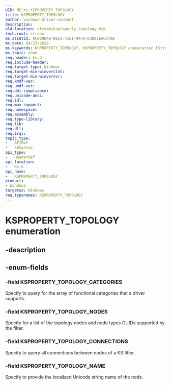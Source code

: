 ```yaml
---
UID: NE:ks.KSPROPERTY_TOPOLOGY
title: KSPROPERTY_TOPOLOGY
author: windows-driver-content
description: 
old-location: stream\ksproperty_topology.htm
tech.root: stream
ms.assetid: 9C000B4B-DB21-41E1-9AF0-D3B92EAC070B
ms.date: 04/23/2018
ms.keywords: KSPROPERTY_TOPOLOGY, KSPROPERTY_TOPOLOGY enumeration [Streaming Media Devices], KSPROPERTY_TOPOLOGY_CATEGORIES, KSPROPERTY_TOPOLOGY_CONNECTIONS, KSPROPERTY_TOPOLOGY_NAME, KSPROPERTY_TOPOLOGY_NODES, ks/KSPROPERTY_TOPOLOGY, ks/KSPROPERTY_TOPOLOGY_CATEGORIES, ks/KSPROPERTY_TOPOLOGY_CONNECTIONS, ks/KSPROPERTY_TOPOLOGY_NAME, ks/KSPROPERTY_TOPOLOGY_NODES, stream.ksproperty_topology
ms.topic: enum
req.header: ks.h
req.include-header: 
req.target-type: Windows
req.target-min-winverclnt: 
req.target-min-winversvr: 
req.kmdf-ver: 
req.umdf-ver: 
req.ddi-compliance: 
req.unicode-ansi: 
req.idl: 
req.max-support: 
req.namespace: 
req.assembly: 
req.type-library: 
req.lib: 
req.dll: 
req.irql: 
topic_type:
-	APIRef
-	kbSyntax
api_type:
-	HeaderDef
api_location:
-	Ks.h
api_name:
-	KSPROPERTY_TOPOLOGY
product:
- Windows
targetos: Windows
req.typenames: KSPROPERTY_TOPOLOGY
---
```


# KSPROPERTY_TOPOLOGY enumeration


## -description





## -enum-fields




### -field KSPROPERTY_TOPOLOGY_CATEGORIES

Specify to query for the array of functional categories that a driver supports.


### -field KSPROPERTY_TOPOLOGY_NODES

Specify for a list of the topology nodes and node types GUIDs supported by the filter.


### -field KSPROPERTY_TOPOLOGY_CONNECTIONS

Specify to query all connections between nodes of a KS filter.


### -field KSPROPERTY_TOPOLOGY_NAME

Specify to provide the localized Unicode string name of the node.

